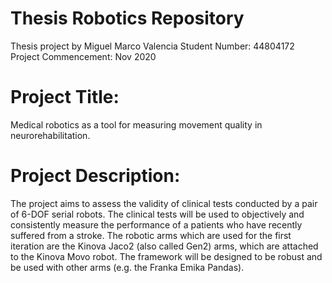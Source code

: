 # Thesis Robotics Repository
Thesis project by Miguel Marco Valencia
Student Number: 44804172
Project Commencement: Nov 2020

# Project Title:
Medical robotics as a tool for measuring movement quality in neurorehabilitation.
# Project Description:
The project aims to assess the validity of clinical tests conducted by a pair of 6-DOF serial robots.
The clinical tests will be used to objectively and consistently measure the performance of a patients who have recently suffered from a stroke.
The robotic arms which are used for the first iteration are the Kinova Jaco2 (also called Gen2) arms, which are attached to the Kinova Movo robot.
The framework will be designed to be robust and be used with other arms (e.g. the Franka Emika Pandas).
